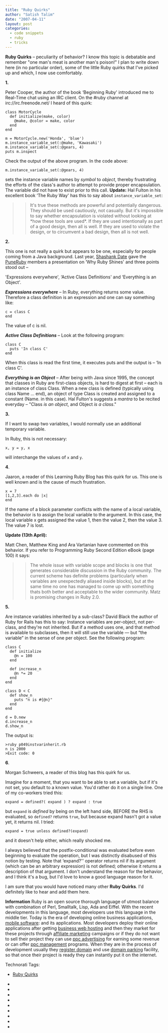 ```yaml
---
title: "Ruby Quirks"
author: "Satish Talim"
date: "2007-04-11"
layout: post
categories:
  - code snippets
  - ruby
  - tricks
---
```

**Ruby Quirks** – peculiarity of behavior? I know this topic is
debatable and remember "one man's meat is another man's poison!" I plan
to write down here (in no particular order), some of the little Ruby
quirks that I've picked up and which, I now use comfortably.

**1.**

Peter Cooper, the author of the book ‘Beginning Ruby' introduced me to
Real-Time chat using an IRC client. On the \#ruby channel at
irc://irc.freenode.net/ I heard of this quirk:

    class MotorCycle
      def initialize(make, color)
        @make, @color = make, color
      end
    end

    m = MotorCycle.new('Honda', 'blue')
    m.instance_variable_set(:@make, 'Kawasaki')
    m.instance_variable_set(:@gears, 4)
    puts m.inspect

Check the output of the above program. In the code above:

    m.instance_variable_set(:@gears, 4)

sets the instance variable names by *symbol* to *object*, thereby
frustrating the efforts of the class's author to attempt to provide
proper encapsulation. The variable did not have to exist prior to this
call. **Update:** Hal Fulton in his excellent book ‘The Ruby Way'
has this to say about `instance_variable_set`:

>> It's true these methods are powerful and potentially dangerous. They should
>> be used cautiously, not casually. But it's impossible to say whether
>> encapsulation is violated without looking at \*how these tools are used\*.
>> If they are used intentionally as part of a good design, then all is well.
>> If they are used to violate the design, or to circumvent a bad design, then
>> all is not well.

**2.**

This one is not really a quirk but appears to be one, especially for people
coming from a Java background. Last year, [Shashank Date][1] gave the
[PuneRuby][2] members a presentation on ‘Why Ruby Shines' and three points
stood out –

'Expressions everywhere', ‘Active Class Definitions' and ‘Everything is
an Object'.

***Expressions everywhere*** – In Ruby, everything
returns some value. Therefore a class definition is an expression and
one can say something like:

    c = class C
    end

The value of c is nil.

***Active Class Definitions*** – Look at
the following program:

    class C
      puts 'In class C'
    end

When this class is read the first time, it executes puts and the output
is – ‘In class C'.

***Everything is an Object*** – After being with Java since 1995, the concept
that classes in Ruby are first-class objects, is hard to digest at first – each
is an instance of class Class. When a new class is defined (typically using
class Name … end), an object of type Class is created and assigned to a
constant (Name. in this case). Hal Fulton's suggests a *mantra* to be recited
everyday – "Class _is an object_, and Object _is a class_."

**3.**

If I want to swap two variables, I would normally use an additional temporary
variable.

In Ruby, this is not necessary:

    x, y = y, x

will interchange the values of `x` and `y`.

**4**.

Jaaron, a reader of
this Learning Ruby Blog has this quirk for us. This one is well known
and is the cause of much frustration.

    x = 7
    [1,2,3].each do |x|
    end

If the name of a block parameter conflicts with the name of a local
variable, the behavior is to assign the local variable to the argument.
In this case, the local variable x gets assigned the value 1, then the
value 2, then the value 3. The value 7 is lost.

**Update (13th April):**

Matt Chen, Matthew King and Ara Vartanian have commented on this behavior. If
you refer to Programming Ruby Second Edition eBook (page 100) it says:

>> The whole issue with variable scope and blocks is one that generates
>> considerable discussion in the Ruby community. The current scheme has
>> definite problems (particularly when variables are unexpectedly aliased
>> inside blocks), but at the same time no one has managed to come up with
>> something thats both better and acceptable to the wider community. Matz is
>> promising changes in Ruby 2.0.

**5.**

Are instance variables inherited by a sub-class? David Black the author
of Ruby for Rails has this to say: Instance variables are per-object,
not per-class, and they're not inherited. But if a method uses one, and
that method is available to subclasses, then it will still use the
variable — but “the variable” in the sense of one per object. See the
following program:

    class C
      def initialize
        @n = 100
      end

      def increase_n
        @n *= 20
      end
    end

    class D < C
      def show_n
        puts "n is #{@n}"
      end
    end

    d = D.new
    d.increase_n
    d.show_n

The output is:

    >ruby p049instvarinherit.rb
    n is 2000
    >Exit code: 0

**6**.

Morgan Schweers, a reader of this blog has this quirk for us.

Imagine for a moment, that you want to be able to set a variable, but if
it's not set, you default to a known value. You'd rather do it on a
single line. One of my co-workers tried this:

    expand = defined?( expand ) ? expand : true

but `expand` is *defined* by being on the left hand side, BEFORE
the RHS is evaluated, so `defined?` returns `true`, but because expand
hasn't got a value yet, it returns nil. I tried:

    expand = true unless defined?(expand)

and it doesn't help either, which really shocked me.

I always believed that the postfix-conditional was evaluated before even
beginning to evaluate the operation, but I was distinctly disabused of this
notion by testing. Note that ‘expand?'' operator returns nil if its argument
(which can be an arbitrary expression) is not defined; otherwise it returns a
description of that argument. I don't understand the reason for the behavior,
and I think it's a bug, but I'd love to know a good language reason for it.

I am sure that you would have noticed many other **Ruby Quirks**. I'd
definitely like to hear and add them here.

**Information** Ruby is an open source thorough language of
utmost balance with combination of Perl, Smalltalk, Lisp, Ada and
Eiffel. With the recent developments in this language, most developers
use this language in the middle tier. Today is the era of developing
online business applications, [mobile software][3]: and its applications.
Most developers deploy their online applications after getting [business
web hosting][4] and then they market for these projects through
[affiliate marketing][5] campaigns or if they do not want to sell their
project they can use [ppc advertising][6] for earning some revenue or
can offer [ppc management][7] programs. When they are in the process of
development usually they [register domain][8] and use [domain
parking][9] facility, so that once their project is ready they can
instantly put it on the internet.

Technorati Tags:

* [Ruby Quirks](http://technorati.com/tag/Ruby+Quirks)

* [1]: http://rubylearning.com/blog/2007/04/11/interview-shashank-date/
* [2]: http://tech.groups.yahoo.com/group/puneruby/
* [3]: http://www.mysoftwarehubs.com
* [4]: http://www.envisionwebhosting.com
* [5]: http://www.getaffiliates.net
* [6]: http://www.qualifytraffic.com/Advertising-Info/PPC-Advertising.html
* [7]: http://www.performanceppc.com
* [8]: http://www.namingwiz.com
* [9]: http://www.nationaldomainreg.com/Domain-Parking.html
